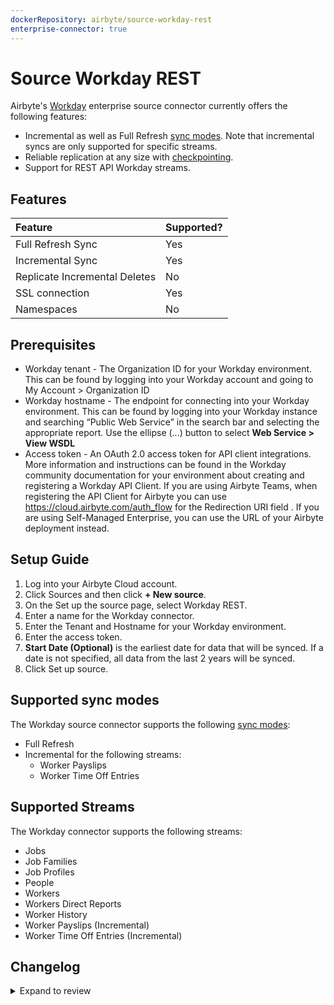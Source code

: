 ```yaml
---
dockerRepository: airbyte/source-workday-rest
enterprise-connector: true
---
```

# Source Workday REST

Airbyte's [Workday](https://workday.com) enterprise source connector currently offers the following features:

- Incremental as well as Full Refresh [sync modes](https://docs.airbyte.com/cloud/core-concepts#connection-sync-modes). Note that incremental syncs are only supported for specific streams.
- Reliable replication at any size with [checkpointing](https://docs.airbyte.com/understanding-airbyte/airbyte-protocol/#state--checkpointing).
- Support for REST API Workday streams.

## Features

| Feature                       | Supported? |
|:------------------------------|:-----------|
| Full Refresh Sync             | Yes        |
| Incremental Sync              | Yes        |
| Replicate Incremental Deletes | No         |
| SSL connection                | Yes        |
| Namespaces                    | No         | 

## Prerequisites

- Workday tenant - The Organization ID for your Workday environment. This can be found by logging into your Workday account and going to My Account > Organization ID
- Workday hostname - The endpoint for connecting into your Workday environment. This can be found by logging into your Workday instance and searching “Public Web Service” in the search bar and selecting the appropriate report. Use the ellipse (...) button to select **Web Service > View WSDL**
- Access token - An OAuth 2.0 access token for API client integrations. More information and instructions can be found in the Workday community documentation for your environment about creating and registering a Workday API Client. If you are using Airbyte Teams, when registering the API Client for Airbyte you can use https://cloud.airbyte.com/auth_flow for the Redirection URI field . If you are using Self-Managed Enterprise, you can use the URL of your Airbyte deployment instead.

## Setup Guide

1. Log into your Airbyte Cloud account.
2. Click Sources and then click **+ New source**.
3. On the Set up the source page, select Workday REST.
4. Enter a name for the Workday connector.
5. Enter the Tenant and Hostname for your Workday environment.
6. Enter the access token.
7. **Start Date (Optional)** is the earliest date for data that will be synced. If a date is not specified, all data from the last 2 years will be synced.
8. Click Set up source.

## Supported sync modes

The Workday source connector supports the following [sync modes](https://docs.airbyte.com/cloud/core-concepts/#connection-sync-modes):

- Full Refresh
- Incremental for the following streams:
  - Worker Payslips
  - Worker Time Off Entries

## Supported Streams

The Workday connector supports the following streams:

- Jobs
- Job Families
- Job Profiles
- People
- Workers
- Workers Direct Reports
- Worker History
- Worker Payslips (Incremental)
- Worker Time Off Entries (Incremental)

## Changelog

<details>
  <summary>Expand to review</summary>

- 0.1.0

</details>
